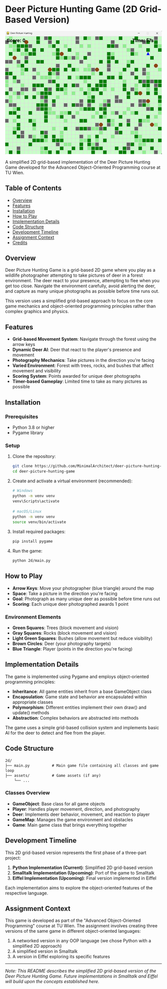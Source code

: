 # Deer Picture Hunting Game (2D Grid-Based Version)

<img src="screenshots/game_preview.png" alt="Game Preview" width="600"/>

A simplified 2D grid-based implementation of the Deer Picture Hunting Game developed for the Advanced Object-Oriented Programming course at TU Wien.

## Table of Contents

- [Overview](#overview)
- [Features](#features)
- [Installation](#installation)
- [How to Play](#how-to-play)
- [Implementation Details](#implementation-details)
- [Code Structure](#code-structure)
- [Development Timeline](#development-timeline)
- [Assignment Context](#assignment-context)
- [Credits](#credits)

## Overview

Deer Picture Hunting Game is a grid-based 2D game where you play as a wildlife photographer attempting to take pictures of deer in a forest environment. The deer react to your presence, attempting to flee when you get too close. Navigate the environment carefully, avoid alerting the deer, and capture as many unique photographs as possible before time runs out.

This version uses a simplified grid-based approach to focus on the core game mechanics and object-oriented programming principles rather than complex graphics and physics.

## Features

- **Grid-based Movement System**: Navigate through the forest using the arrow keys
- **Dynamic Deer AI**: Deer that react to the player's presence and movement
- **Photography Mechanics**: Take pictures in the direction you're facing
- **Varied Environment**: Forest with trees, rocks, and bushes that affect movement and visibility
- **Scoring System**: Points awarded for unique deer photographs
- **Timer-based Gameplay**: Limited time to take as many pictures as possible

## Installation

### Prerequisites
- Python 3.8 or higher
- Pygame library

### Setup

1. Clone the repository:
   ```bash
   git clone https://github.com/MinimalArchitect/deer-picture-hunting-game.git
   cd deer-picture-hunting-game
   ```

2. Create and activate a virtual environment (recommended):
   ```bash
   # Windows
   python -m venv venv
   venv\Scripts\activate
   
   # macOS/Linux
   python -m venv venv
   source venv/bin/activate
   ```

3. Install required packages:
   ```bash
   pip install pygame
   ```

4. Run the game:
   ```bash
   python 2d/main.py
   ```

## How to Play

- **Arrow Keys**: Move your photographer (blue triangle) around the map
- **Space**: Take a picture in the direction you're facing
- **Goal**: Photograph as many unique deer as possible before time runs out
- **Scoring**: Each unique deer photographed awards 1 point

### Environment Elements

- **Green Squares**: Trees (block movement and vision)
- **Gray Squares**: Rocks (block movement and vision)
- **Light Green Squares**: Bushes (allow movement but reduce visibility)
- **Brown Circles**: Deer (your photography targets)
- **Blue Triangle**: Player (points in the direction you're facing)

## Implementation Details

The game is implemented using Pygame and employs object-oriented programming principles:

- **Inheritance**: All game entities inherit from a base GameObject class
- **Encapsulation**: Game state and behavior are encapsulated within appropriate classes
- **Polymorphism**: Different entities implement their own draw() and update() methods
- **Abstraction**: Complex behaviors are abstracted into methods

The game uses a simple grid-based collision system and implements basic AI for the deer to detect and flee from the player.

## Code Structure

```
2d/
├── main.py          # Main game file containing all classes and game loop
├── assets/          # Game assets (if any)
    └── ...
```

### Classes Overview

- **GameObject**: Base class for all game objects
- **Player**: Handles player movement, direction, and photography
- **Deer**: Implements deer behavior, movement, and reaction to player
- **GameMap**: Manages the game environment and obstacles
- **Game**: Main game class that brings everything together

## Development Timeline

This 2D grid-based version represents the first phase of a three-part project:

1. **Python Implementation (Current)**: Simplified 2D grid-based version
2. **Smalltalk Implementation (Upcoming)**: Port of the game to Smalltalk
3. **Eiffel Implementation (Upcoming)**: Final version implemented in Eiffel

Each implementation aims to explore the object-oriented features of the respective language.

## Assignment Context

This game is developed as part of the "Advanced Object-Oriented Programming" course at TU Wien. The assignment involves creating three versions of the same game in different object-oriented languages:

1. A networked version in any OOP language (we chose Python with a simplified 2D approach)
2. A simplified version in Smalltalk
3. A version in Eiffel exploring its specific features


---

*Note: This README describes the simplified 2D grid-based version of the Deer Picture Hunting Game. Future implementations in Smalltalk and Eiffel will build upon the concepts established here.*
